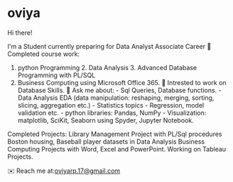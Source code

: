 # oviya
Hi there!

I'm a Student currently preparing for Data Analyst Associate Career
📒 Completed course work:
  1. python Programming 2. Data Analysis 3. Advanced Database Programming with PL/SQL
  4. Business Computing using Microsoft Office 365.
📝 Intrested to work on Database Skills.
🎤 Ask me about:
    - Sql Queries, Database functions.
    - Data Analysis EDA (data manipulation: reshaping, merging, sorting, slicing, aggregation etc.)
    - Statistics topics - Regression,  model validation etc.
    - python libraries: Pandas, NumPy
    - Visualization: matplotlib, SciKit, Seaborn using Spyder, Jupyter Notebook.
    
 Completed Projects:
  Library Management Project with PL/Sql procedures
  Boston housing, Baseball player datasets in Data Analysis
  Business Computing Projects with Word, Excel and PowerPoint.
 Working on Tableau Projects.
    
 ✉️ Reach me at:oviyarp.17@gmail.com
    

